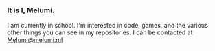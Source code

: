 ### It is I, Melumi.
I am currently in school.
I'm interested in code, games, and the various other things you can see in my repositories.
I can be contacted at Melumi@melumi.ml

<!--
**Melumi11/Melumi11** is a ✨ _special_ ✨ repository because its `README.md` (this file) appears on your GitHub profile.

Here are some ideas to get you started:

- 🔭 I’m currently working on ...
- 🌱 I’m currently learning ...
- 👯 I’m looking to collaborate on ...
- 🤔 I’m looking for help with ...
- 💬 Ask me about ...
- 📫 How to reach me: ...
- 😄 Pronouns: ...
- ⚡ Fun fact: ...
-->
